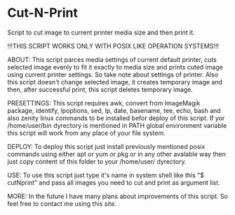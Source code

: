 # Cut-N-Print
Script to cut image to current printer media size and then print it.

!!!THIS SCRIPT WORKS ONLY WITH POSIX LIKE OPERATION SYSTEMS!!!

ABOUT:
This script parces media settings of current default printer, cuts selected image evenly to fit it exactly to media size and prints cuted image using current printer settings.
So take note about settings of printer. Also this script doesn't change selected image, it creates temporary image and then, after successful print, this script deletes temporary image.

PRESETTINGS:
This script requires awk, convert from ImageMagik package, identify, lpoptions, sed, lp, date, basename, tee, echo, bash and also zenity linux commands to be installed befor deploy of this script.
If yor /home/user/bin dyrectory is mentioned in PATH global environment variable this script will work from any place of your file system.

DEPLOY:
To deploy this script just install previously mentioned posix commands using either apt or yum or pkg or in any other avalable way then just copy content of this folder to your /home/user/ dyrectory.

USE:
To use this script just type it's name in system shell like this "$ cutNprint" and pass all images you need to cut and print as argument list.

MORE:
In the future I have many plans about improvements of this script. So feel free to contact me using this site.